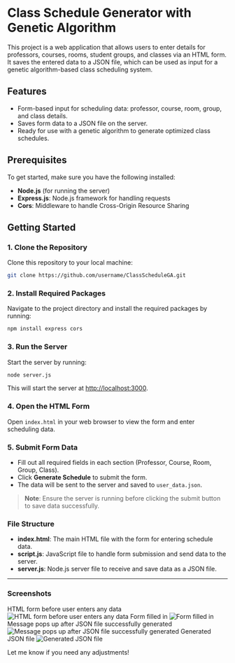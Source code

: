 
# Class Schedule Generator with Genetic Algorithm

This project is a web application that allows users to enter details for professors, courses, rooms, student groups, and classes via an HTML form. It saves the entered data to a JSON file, which can be used as input for a genetic algorithm-based class scheduling system.

## Features

- Form-based input for scheduling data: professor, course, room, group, and class details.
- Saves form data to a JSON file on the server.
- Ready for use with a genetic algorithm to generate optimized class schedules.

## Prerequisites

To get started, make sure you have the following installed:

- **Node.js** (for running the server)
- **Express.js**: Node.js framework for handling requests
- **Cors**: Middleware to handle Cross-Origin Resource Sharing

## Getting Started

### 1. Clone the Repository

Clone this repository to your local machine:
```bash
git clone https://github.com/username/ClassScheduleGA.git
```

### 2. Install Required Packages

Navigate to the project directory and install the required packages by running:
```bash
npm install express cors
```

### 3. Run the Server

Start the server by running:
```bash
node server.js
```

This will start the server at [http://localhost:3000](http://localhost:3000).

### 4. Open the HTML Form

Open `index.html` in your web browser to view the form and enter scheduling data.

### 5. Submit Form Data

- Fill out all required fields in each section (Professor, Course, Room, Group, Class).
- Click **Generate Schedule** to submit the form.
- The data will be sent to the server and saved to `user_data.json`.

> **Note**: Ensure the server is running before clicking the submit button to save data successfully.

### File Structure

- **index.html**: The main HTML file with the form for entering schedule data.
- **script.js**: JavaScript file to handle form submission and send data to the server.
- **server.js**: Node.js server file to receive and save data as a JSON file.

---

### Screenshots

HTML form before user enters any data
![HTML form before user enters any data](Images/blankForm.png)
Form filled in
![Form filled in](Images/filledInForm.png)
Message pops up after JSON file successfully generated
![Message pops up after JSON file successfully generated](Images/formSuccess.png)
Generated JSON file
![Generated JSON file](Images/jsonFile.png)

Let me know if you need any adjustments!
